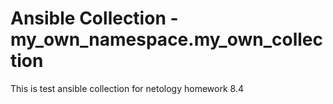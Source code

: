# Ansible Collection - my_own_namespace.my_own_collection

This is test ansible collection for netology homework 8.4
